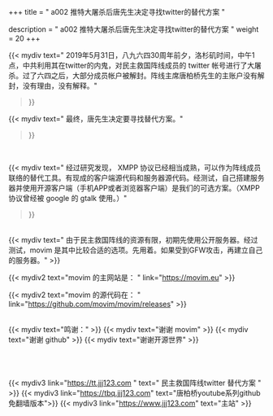 +++
title = " a002 推特大屠杀后唐先生决定寻找twitter的替代方案 "

description = " a002 推特大屠杀后唐先生决定寻找twitter的替代方案 "
weight = 20
+++


{{< mydiv 
text=" 2019年5月31日，八九六四30周年前夕，洛杉矶时间，中午1点，中共利用其在twitter的内鬼，对民主救国阵线成员的 twitter 帐号进行了大屠杀。过了六四之后，大部分成员帐户被解封。阵线主席唐柏桥先生的主账户没有解封，没有理由，没有解释。"
>}}

{{< mydiv 
text=" 最终，唐先生决定要寻找替代方案。"
>}}

<br>

{{< mydiv 
text=" 经过研究发现， XMPP 协议已经相当成熟，可以作为阵线成员联络的替代工具。有现成的客户端源代码和服务器源代码。经测试，自己搭建服务器并使用开源客户端（手机APP或者浏览器客户端）是我们的可选方案。（XMPP 协议曾经被 google 的 gtalk 使用。）"
>}}

<br>
{{< mydiv 
text=" 由于民主救国阵线的资源有限，初期先使用公开服务器。经过测试，movim 是其中比较合适的选项。先用着。如果受到GFW攻击，再建立自己的服务器。"
>}}

{{< mydiv2 text="movim 的主网站是：  " link="https://movim.eu" >}}

{{< mydiv2 text="movim 的源代码在：  " link="https://github.com/movim/movim/releases" >}}

<br>
{{< mydiv text="鸣谢：" >}}
{{< mydiv text="谢谢 movim" >}}
{{< mydiv text="谢谢 github" >}}
{{< mydiv text="谢谢开源世界" >}}


<br><br><br>
{{< mydiv3 link="https://tt.jjj123.com " text=" 民主救国阵线twitter 替代方案 " >}}
{{< mydiv3 link="https://tbq.jjj123.com" text="唐柏桥youtube系列github免翻墙版本">}}
{{< mydiv3 link="https://www.jjj123.com" text="主站" >}}

